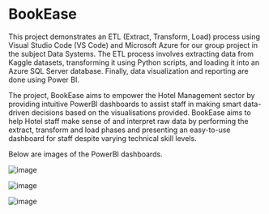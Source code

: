 # BookEase
This project demonstrates an ETL (Extract, Transform, Load) process using Visual Studio Code (VS Code) and Microsoft Azure for our group project in the subject Data Systems. The ETL process involves extracting data from Kaggle datasets, transforming it using Python scripts, and loading it into an Azure SQL Server database. Finally, data visualization and reporting are done using Power BI. 

The project, BookEase aims to empower the Hotel Management sector by providing intuitive PowerBI dashboards to assist staff in making smart data-driven decisions based on the visualisations provided. BookEase aims to help Hotel staff make sense of and interpret raw data by performing the extract, transform and load phases and presenting an easy-to-use dashboard for staff despite varying technical skill levels.

Below are images of the PowerBI dashboards. 

![image](https://github.com/Ssukhleen/BookEase/assets/167679205/356acf19-b5aa-46be-aeac-33660e3f920b)

![image](https://github.com/Ssukhleen/BookEase/assets/167679205/ef814ee1-12e9-44d3-a8f3-161867bee18e)

![image](https://github.com/Ssukhleen/BookEase/assets/167679205/b5dc02b9-840a-4a73-9dfd-438648bc85b7)
